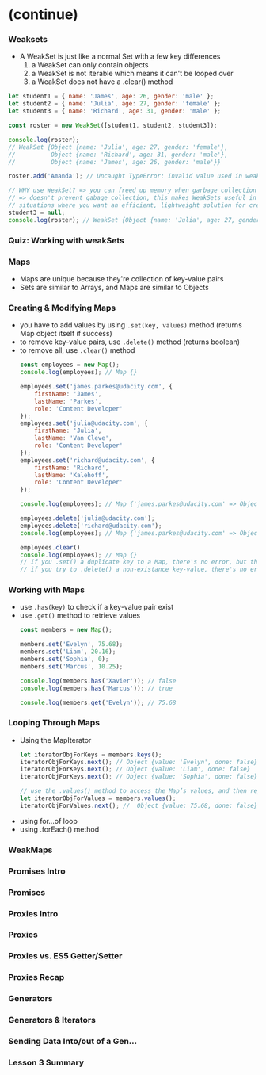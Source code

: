 # (continue)

### Weaksets
* A WeakSet is just like a normal Set with a few key differences
  1. a WeakSet can only contain objects
  2. a WeakSet is not iterable which means it can't be looped over
  3. a WeakSet does not have a .clear() method
```js
let student1 = { name: 'James', age: 26, gender: 'male' };
let student2 = { name: 'Julia', age: 27, gender: 'female' };
let student3 = { name: 'Richard', age: 31, gender: 'male' };

const roster = new WeakSet([student1, student2, student3]);

console.log(roster);
// WeakSet {Object {name: 'Julia', age: 27, gender: 'female'},
//          Object {name: 'Richard', age: 31, gender: 'male'},
//          Object {name: 'James', age: 26, gender: 'male'}}

roster.add('Amanda'); // Uncaught TypeError: Invalid value used in weak set(…)

// WHY use WeakSet? => you can freed up memory when garbage collection runs
// => doesn't prevent gabage collection, this makes WeakSets useful in
// situations where you want an efficient, lightweight solution for creating groups of objects
student3 = null;
console.log(roster); // WeakSet {Object {name: 'Julia', age: 27, gender: 'female'}, Object {name: 'James', age: 26, gender: 'male'}}
```

### Quiz: Working with weakSets

### Maps
* Maps are unique because they're collection of key-value pairs
* Sets are similar to Arrays, and Maps are similar to Objects

### Creating & Modifying Maps
* you have to add values by using `.set(key, values)` method (returns Map object itself if success)
* to remove key-value pairs, use `.delete()` method (returns boolean)
* to remove all, use `.clear()` method
  ```js
  const employees = new Map();
  console.log(employees); // Map {}

  employees.set('james.parkes@udacity.com', {
      firstName: 'James',
      lastName: 'Parkes',
      role: 'Content Developer'
  });
  employees.set('julia@udacity.com', {
      firstName: 'Julia',
      lastName: 'Van Cleve',
      role: 'Content Developer'
  });
  employees.set('richard@udacity.com', {
      firstName: 'Richard',
      lastName: 'Kalehoff',
      role: 'Content Developer'
  });

  console.log(employees); // Map {'james.parkes@udacity.com' => Object {...}, 'julia@udacity.com' => Object {...}, 'richard@udacity.com' => Object {...}}

  employees.delete('julia@udacity.com');
  employees.delete('richard@udacity.com');
  console.log(employees); // Map {'james.parkes@udacity.com' => Object {firstName: 'James', lastName: 'Parkes', role: 'Course Developer'}}

  employees.clear()
  console.log(employees); // Map {}
  // If you .set() a duplicate key to a Map, there's no error, but the key-value pair will overwrite
  // if you try to .delete() a non-existance key-value, there's no error, but the Map will remain unchanged.
  ```

### Working with Maps
* use `.has(key)` to check if a key-value pair exist
* use `.get()` method to retrieve values
  ```js
  const members = new Map();

  members.set('Evelyn', 75.68);
  members.set('Liam', 20.16);
  members.set('Sophia', 0);
  members.set('Marcus', 10.25);

  console.log(members.has('Xavier')); // false
  console.log(members.has('Marcus')); // true

  console.log(members.get('Evelyn')); // 75.68
  ```

### Looping Through Maps
* Using the MapIterator
  ```js
  let iteratorObjForKeys = members.keys();
  iteratorObjForKeys.next(); // Object {value: 'Evelyn', done: false}
  iteratorObjForKeys.next(); // Object {value: 'Liam', done: false}
  iteratorObjForKeys.next(); // Object {value: 'Sophia', done: false}

  // use the .values() method to access the Map’s values, and then repeat the same process.
  let iteratorObjForValues = members.values();
  iteratorObjForValues.next(); //  Object {value: 75.68, done: false}
  ```
* using for...of loop
* using .forEach() method

### WeakMaps


### Promises Intro


### Promises


### Proxies Intro


### Proxies


### Proxies vs. ES5 Getter/Setter


### Proxies Recap


### Generators


### Generators & Iterators


### Sending Data Into/out of a Gen...


### Lesson 3 Summary
